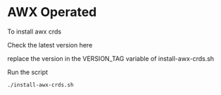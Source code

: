 # AWX Operated

To install awx crds

Check the latest version here [](https://github.com/ansible/awx-operator/releases)

replace the version in the VERSION_TAG variable of install-awx-crds.sh

Run the script

```bash
./install-awx-crds.sh
```

